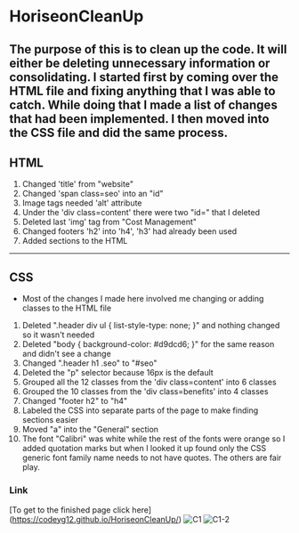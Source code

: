 # HoriseonCleanUp

## The purpose of this is to clean up the code. It will either be deleting unnecessary information or consolidating. I started first by coming over the HTML file and fixing anything that I was able to catch. While doing that I made a list of changes that had been implemented. I then moved into the CSS file and did the same process.

## HTML

1. Changed 'title' from "website"
2. Changed 'span class=seo' into an "id"
3. Image tags needed 'alt' attribute
4. Under the 'div class=content' there were two "id=" that I deleted
5. Deleted last 'img' tag from "Cost Management"
6. Changed footers 'h2' into 'h4', 'h3' had already been used
7. Added sections to the HTML

---

## CSS

- Most of the changes I made here involved me changing or adding classes to the HTML file

1. Deleted ".header div ul {
   list-style-type: none;
   }" and nothing changed so it wasn't needed
2. Deleted "body {
   background-color: #d9dcd6;
   }" for the same reason and didn't see a change
3. Changed ".header h1 .seo" to "#seo"
4. Deleted the "p" selector because 16px is the default 
5. Grouped all the 12 classes from the 'div class=content' into 6 classes
6. Grouped the 10 classes from the 'div class=benefits' into 4 classes
7. Changed "footer h2" to "h4" 
8. Labeled the CSS into separate parts of the page to make finding sections easier
9. Moved "a" into the "General" section
10. The font "Calibri" was white while the rest of the fonts were orange so I added quotation marks but when I looked it up found only the CSS generic font family name needs to not have quotes. The others are fair play.

### Link

[To get to the finished page click here] (https://codeyg12.github.io/HoriseonCleanUp/)
![C1](https://user-images.githubusercontent.com/103782398/170801573-6d28421c-0558-4c94-bff7-faa1be53d87a.png)
![C1-2](https://user-images.githubusercontent.com/103782398/170801610-bc833949-4e20-4894-8327-6482b1af9f60.png)